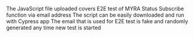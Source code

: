 The JavaScript file uploaded covers E2E test of MYRA Status Subscribe function via email address
The script can be easily downloaded and run with Cypress app
The email that is used for E2E test is fake and randomly generated any time new test is started
